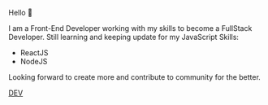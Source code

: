 Hello 👦

I am a Front-End Developer working with my skills to become a FullStack Developer. 
Still learning and keeping update for my JavaScript Skills:
* ReactJS
* NodeJS

Looking forward to create more and contribute to community for the better.

[DEV](http://dev.to)
